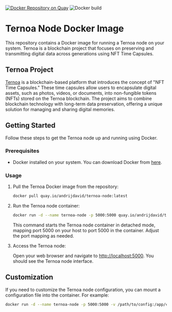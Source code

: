 [![Docker Repository on Quay](https://quay.io/repository/andrijdavid/ternoa-node/status "Docker Repository on Quay")](https://quay.io/repository/andrijdavid/ternoa-node)
![Docker build](https://github.com/andrijdavid/ternoa-node/actions/workflows/docker.yml/badge.svg)


# Ternoa Node Docker Image

This repository contains a Docker image for running a Ternoa node on your system. Ternoa is a blockchain project that focuses on preserving and transmitting digital data across generations using NFT Time Capsules.

## Ternoa Project

[Ternoa](https://www.ternoa.com/) is a blockchain-based platform that introduces the concept of "NFT Time Capsules." These time capsules allow users to encapsulate digital assets, such as photos, videos, or documents, into non-fungible tokens (NFTs) stored on the Ternoa blockchain. The project aims to combine blockchain technology with long-term data preservation, offering a unique solution for managing and sharing digital memories.

## Getting Started

Follow these steps to get the Ternoa node up and running using Docker.

### Prerequisites

- Docker installed on your system. You can download Docker from [here](https://www.docker.com/get-started).

### Usage

1. Pull the Ternoa Docker image from the repository:

    ```bash
    docker pull quay.io/andrijdavid/ternoa-node:latest
    ```

2. Run the Ternoa node container:

    ```bash
    docker run -d --name ternoa-node -p 5000:5000 quay.io/andrijdavid/ternoa-node:latest
    ```

    This command starts the Ternoa node container in detached mode, mapping port 5000 on your host to port 5000 in the container. Adjust the port mapping as needed.

3. Access the Ternoa node:

    Open your web browser and navigate to [http://localhost:5000](http://localhost:5000). You should see the Ternoa node interface.

## Customization

If you need to customize the Ternoa node configuration, you can mount a configuration file into the container. For example:

```bash
docker run -d --name ternoa-node -p 5000:5000 -v /path/to/config:/app/config your-username/ternoa-node:latest
